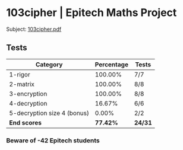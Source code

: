 # 103cipher | Epitech Maths Project

Subject: [103cipher.pdf](/Subjects/103cipher.pdf)

## Tests

| Category | Percentage | Tests |
|----------|------------|-------|
| 1-rigor | 100.00% | 7/7 |
| 2-matrix | 100.00% | 8/8 |
| 3-encryption | 100.00% | 8/8 |
| 4-decryption | 16.67% | 6/6 |
| 5-decryption size 4 (bonus) | 0.00% | 2/2 |
| **End scores** | **77.42%** | **24/31** |

### Beware of -42 Epitech students
